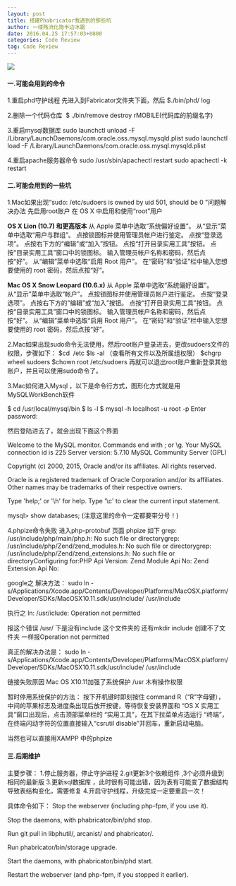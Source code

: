 ```yaml
---
layout: post
title: 搭建Phabricator我遇到的那些坑
author: 一缕殇流化隐半边冰霜
date: 2016.04.25 17:57:03+0800
categories: Code Review
tag: Code Review
---
```

![](http://upload-images.jianshu.io/upload_images/1194012-8641ab1b36a28f69.png?imageMogr2/auto-orient/strip%7CimageView2/2/w/1240)


#### 一.可能会用到的命令
1.重启phd守护线程
先进入到Fabricator文件夹下面，然后 $./bin/phd/ log

2.删除一个代码仓库  $ ./bin/remove destroy rMOBILE(代码库的前缀名字)

3.重启mysql数据库
sudo launchctl unload -F /Library/LaunchDaemons/com.oracle.oss.mysql.mysqld.plist
sudo launchctl load -F /Library/LaunchDaemons/com.oracle.oss.mysql.mysqld.plist

4.重启apache服务器命令
sudo /usr/sbin/apachectl restart
sudo apachectl -k restart

#### 二.可能会用到的一些坑
1.Mac如果出现“sudo: /etc/sudoers is owned by uid 501, should be 0 ”问题解决办法
先启用root账户
在 OS X 中启用和使用“root”用户

**OS X Lion (10.7) 和更高版本**
从 Apple 菜单中选取“系统偏好设置”。
从“显示”菜单中选取“用户与群组”。
点按锁图标并使用管理员帐户进行鉴定。
点按“登录选项”。
点按右下方的“编辑”或“加入”按钮。
点按“打开目录实用工具”按钮。
点按“目录实用工具”窗口中的锁图标。
输入管理员帐户名称和密码，然后点按“好”。
从“编辑”菜单中选取“启用 Root 用户”。
在“密码”和“验证”栏中输入您想要使用的 root 密码，然后点按“好”。

**Mac OS X Snow Leopard (10.6.x)**
从 Apple 菜单中选取“系统偏好设置”。
从“显示”菜单中选取“帐户”。
点按锁图标并使用管理员帐户进行鉴定。
点按“登录选项”。
点按右下方的“编辑”或“加入”按钮。
点按“打开目录实用工具”按钮。
点按“目录实用工具”窗口中的锁图标。
输入管理员帐户名称和密码，然后点按“好”。
从“编辑”菜单中选取“启用 Root 用户”。
在“密码”和“验证”栏中输入您想要使用的 root 密码，然后点按“好”。

2.Mac如果出现sudo命令无法使用，然后root账户登录进去，更改sudoers文件的权限，步骤如下：
$cd  /etc
$ls -al （查看所有文件以及所属组权限）
$chgrp wheel sudoers
$chown root /etc/sudoers
再就可以退出root账户重新登录其他账户，并且可以使用sudo命令了。

3.Mac如何进入Mysql ，以下是命令行方式，图形化方式就是用MySQLWorkBench软件

$ cd /usr/local/mysql/bin
$ ls -l
$ mysql -h localhost -u root -p
Enter password:

然后登陆进去了，就会出现下面这个界面

Welcome to the MySQL monitor.  Commands end with ; or \g.
Your MySQL connection id is 225
Server version: 5.7.10 MySQL Community Server (GPL)

Copyright (c) 2000, 2015, Oracle and/or its affiliates. All rights reserved.

Oracle is a registered trademark of Oracle Corporation and/or its
affiliates. Other names may be trademarks of their respective
owners.

Type 'help;' or '\h' for help. Type '\c' to clear the current input statement.

mysql> show databases;   (注意这里的命令一定都要带分号！)

4.phpize命令失败
进入php-protobuf 页面 phpize 如下
grep: /usr/include/php/main/php.h: No such file or directorygrep: /usr/include/php/Zend/zend_modules.h: No such file or directorygrep: /usr/include/php/Zend/zend_extensions.h: No such file or directoryConfiguring for:PHP Api Version: Zend Module Api No: Zend Extension Api No:

google之
解决方法：
sudo ln -s/Applications/Xcode.app/Contents/Developer/Platforms/MacOSX.platform/Developer/SDKs/MacOSX10.11.sdk/usr/include/ /usr/include

执行之
ln: /usr/iclude: Operation not permitted

报这个错误
/usr/ 下是没有include 这个文件夹的
还有mkdir include 创建不了文件夹 一样报Operation not permitted

真正的解决办法是：
sudo ln -s/Applications/Xcode.app/Contents/Developer/Platforms/MacOSX.platform/Developer/SDKs/MacOSX10.11.sdk/usr/include/ /usr/include

链接失败原因 Mac OS X10.11加强了系统保护 /usr 木有操作权限

暂时停用系统保护的方法：
按下开机键时即刻按住 command R（“R”字母键），中间的苹果标志及进度条出现后放开按键，等待恢复安装界面和 “OS X 实用工具”窗口出现后，点击顶部菜单栏的 “实用工具”，在其下拉菜单点选运行 “终端”，在终端闪动字符的位置直接输入“csrutil disable”并回车，重新启动电脑。

当然也可以直接用XAMPP 中的phpize

#### 三.后期维护
主要步骤：
1.停止服务器，停止守护进程 
2.git更新3个依赖组件 ,3个必须升级到相同的最新版
3.更新sql数据库 ，此时很有可能出错，因为表有可能变了数据结构导致表结构变化，需要修复 
4.开启守护线程，升级完成一定要重启一次！

具体命令如下：
Stop the webserver (including php-fpm, if you use it).

Stop the daemons, with phabricator/bin/phd stop.

Run git pull in libphutil/, arcanist/ and phabricator/.

Run phabricator/bin/storage upgrade.

Start the daemons, with phabricator/bin/phd start.

Restart the webserver (and php-fpm, if you stopped it earlier).
